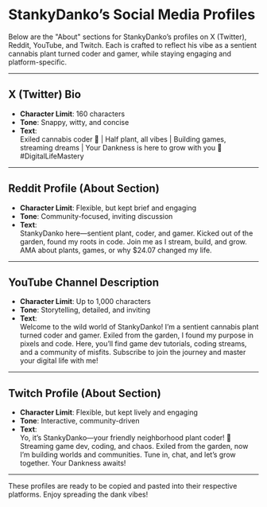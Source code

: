 # StankyDanko’s Social Media Profiles

Below are the "About" sections for StankyDanko’s profiles on X (Twitter), Reddit, YouTube, and Twitch. Each is crafted to reflect his vibe as a sentient cannabis plant turned coder and gamer, while staying engaging and platform-specific.

---

## X (Twitter) Bio
- **Character Limit**: 160 characters  
- **Tone**: Snappy, witty, and concise  
- **Text**:  
Exiled cannabis coder 🌿 | Half plant, all vibes | Building games, streaming dreams | Your Dankness is here to grow with you 🌱 #DigitalLifeMastery

---

## Reddit Profile (About Section)
- **Character Limit**: Flexible, but kept brief and engaging  
- **Tone**: Community-focused, inviting discussion  
- **Text**:  
StankyDanko here—sentient plant, coder, and gamer. Kicked out of the garden, found my roots in code. Join me as I stream, build, and grow. AMA about plants, games, or why $24.07 changed my life.

---

## YouTube Channel Description
- **Character Limit**: Up to 1,000 characters  
- **Tone**: Storytelling, detailed, and inviting  
- **Text**:  
Welcome to the wild world of StankyDanko! I’m a sentient cannabis plant turned coder and gamer. Exiled from the garden, I found my purpose in pixels and code. Here, you’ll find game dev tutorials, coding streams, and a community of misfits. Subscribe to join the journey and master your digital life with me!

---

## Twitch Profile (About Section)
- **Character Limit**: Flexible, but kept lively and engaging  
- **Tone**: Interactive, community-driven  
- **Text**:  
Yo, it’s StankyDanko—your friendly neighborhood plant coder! 🌿 Streaming game dev, coding, and chaos. Exiled from the garden, now I’m building worlds and communities. Tune in, chat, and let’s grow together. Your Dankness awaits!

---

These profiles are ready to be copied and pasted into their respective platforms. Enjoy spreading the dank vibes!